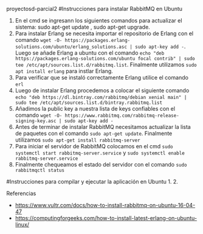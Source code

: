 proyectosd-parcial2
#Instrucciones para instalar RabbitMQ en Ubuntu 
1. En el cmd se ingresann los siguientes comandos para actualizar el sistema: sudo apt-get update ,  sudo apt-get upgrade.
2. Para instalar Erlang se necesita importar el repositorio de Erlang con el comando `wget -O- https://packages.erlang-solutions.com/ubuntu/erlang_solutions.asc | sudo apt-key add -`. Luego se añade Erlang a ubuntu con el comando `echo "deb https://packages.erlang-solutions.com/ubuntu focal contrib" | sudo tee /etc/apt/sources.list.d/rabbitmq.list`. Finalmente utilizamos `sudo apt install erlang` para instlar Erlang.
3. Para verificar que se instaló correctamente Erlang utilice el comando `erl`
4. Luego de instalar Erlang procedemos a colocar el siguiente comando `echo "deb https://dl.bintray.com/rabbitmq/debian xenial main" | sudo tee /etc/apt/sources.list.d/bintray.rabbitmq.list`
5. Añadimos la public key a nuestra lista de keys confiables con el comando `wget -O- https://www.rabbitmq.com/rabbitmq-release-signing-key.asc | sudo apt-key add -`
6. Antes de terminar de instalar RabbitMQ necesitamos actualizar la lista de paquetes con el comando `sudo apt-get update`. Finalmente utilizamos `sudo apt-get install rabbitmq-server`
7. Para iniciar el servidor de RabbitMQ colocamos en el cmd  `sudo systemctl start rabbitmq-server.service`  y `sudo systemctl enable rabbitmq-server.service`
8. Finalmente chequeamos el estado del servidor con el comando `sudo rabbitmqctl status`


#Instrucciones para compilar y ejecutar la aplicación en Ubuntu 
1. 
2. 






Referencias 
* https://www.vultr.com/docs/how-to-install-rabbitmq-on-ubuntu-16-04-47
* https://computingforgeeks.com/how-to-install-latest-erlang-on-ubuntu-linux/
